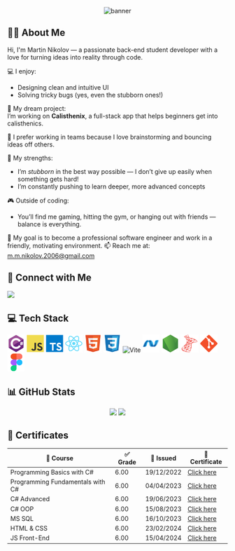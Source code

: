 <p align="center">
  <img src="https://capsule-render.vercel.app/api?type=waving&color=gradient&height=200&section=header&text=Hi%20👋%2C%20I'm%20Martin%20Nikolov&fontSize=40&fontAlignY=35&desc=A%20passionate%20back-end%20developer%20from%20SoftUni&descAlignY=55&descAlign=62" alt="banner" />
</p>

## 👨‍💻 About Me

Hi, I'm Martin Nikolov — a passionate back-end student developer with a love for turning ideas into reality through code. 

💻 I enjoy:
- Designing clean and intuitive UI
- Solving tricky bugs (yes, even the stubborn ones!)

🚀 My dream project:  
I’m working on **Calisthenix**, a full-stack app that helps beginners get into calisthenics.

🤝 I prefer working in teams because I love brainstorming and bouncing ideas off others.

🎯 My strengths:
- I’m *stubborn* in the best way possible — I don’t give up easily when something gets hard!
- I’m constantly pushing to learn deeper, more advanced concepts

🎮 Outside of coding:
- You’ll find me gaming, hitting the gym, or hanging out with friends — balance is everything.

🌟 My goal is to become a professional software engineer and work in a friendly, motivating environment.
📫 Reach me at: [m.m.nikolov.2006@gmail.com](mailto:m.m.nikolov.2006@gmail.com)

## 🔗 Connect with Me

<p align="left">
  <a href="https://instagram.com/martige4a" target="_blank">
    <img src="https://img.shields.io/badge/Instagram-%23E4405F?style=for-the-badge&logo=instagram&logoColor=white" />
  </a>
</p>

## 💻 Tech Stack

<p align="left">
  <!-- Languages -->
  <img src="https://raw.githubusercontent.com/devicons/devicon/master/icons/csharp/csharp-original.svg" width="40" height="40" alt="C#" />
  <img src="https://raw.githubusercontent.com/devicons/devicon/master/icons/javascript/javascript-original.svg" width="40" height="40" alt="JavaScript" />
  <img src="https://raw.githubusercontent.com/devicons/devicon/master/icons/typescript/typescript-original.svg" width="40" height="40" alt="TypeScript" />

  <!-- Frontend -->
  <img src="https://raw.githubusercontent.com/devicons/devicon/master/icons/react/react-original.svg" width="40" height="40" alt="React" />
  <img src="https://raw.githubusercontent.com/devicons/devicon/master/icons/html5/html5-original.svg" width="40" height="40" alt="HTML5" />
  <img src="https://raw.githubusercontent.com/devicons/devicon/master/icons/css3/css3-original.svg" width="40" height="40" alt="CSS3" />
  <img src="https://vitejs.dev/logo-with-shadow.png" width="40" height="40" alt="Vite" />

  <!-- Backend -->
  <img src="https://raw.githubusercontent.com/devicons/devicon/master/icons/dot-net/dot-net-original.svg" width="40" height="40" alt="ASP.NET" />
  <img src="https://raw.githubusercontent.com/devicons/devicon/master/icons/nodejs/nodejs-original.svg" width="40" height="40" alt="Node.js" />
  <img src="https://raw.githubusercontent.com/devicons/devicon/master/icons/microsoftsqlserver/microsoftsqlserver-plain.svg" width="40" height="40" alt="MSSQL" />

  <!-- Tools -->
  <img src="https://raw.githubusercontent.com/devicons/devicon/master/icons/git/git-original.svg" width="40" height="40" alt="Git" />
  <img src="https://raw.githubusercontent.com/devicons/devicon/master/icons/figma/figma-original.svg" width="40" height="40" alt="Figma" />
</p>

## 📊 GitHub Stats

<p align="center">
  <img src="https://github-readme-stats.vercel.app/api?username=mmnikolov&show_icons=true&theme=radical" height="160" />
  <img src="https://github-readme-stats.vercel.app/api/top-langs/?username=mmnikolov&layout=compact&theme=radical" height="160" />
</p>


## 📜 Certificates

| 🧠 Course | ✅ Grade | 📅 Issued | 🔗 Certificate |
|----------|----------|-----------|----------------|
| Programming Basics with C# | 6.00 | 19/12/2022 | [Click here](https://softuni.bg/certificates/details/152442/48363c91) |
| Programming Fundamentals with C# | 6.00 | 04/04/2023 | [Click here](https://softuni.bg/certificates/details/166720/fb67ed3e) |
| C# Advanced | 6.00 | 19/06/2023 | [Click here](https://softuni.bg/certificates/details/173705/9f608d81) |
| C# OOP | 6.00 | 15/08/2023 | [Click here](https://softuni.bg/certificates/details/183090/8ca134f1) |
| MS SQL | 6.00 | 16/10/2023 | [Click here](https://softuni.bg/certificates/details/185793/255e175e) |
| HTML & CSS | 6.00 | 23/02/2024 | [Click here](https://softuni.bg/certificates/details/205556/90f6afcb) |
| JS Front-End | 6.00 | 15/04/2024 | [Click here](https://softuni.bg/certificates/details/212555/4b9bff3d) |


